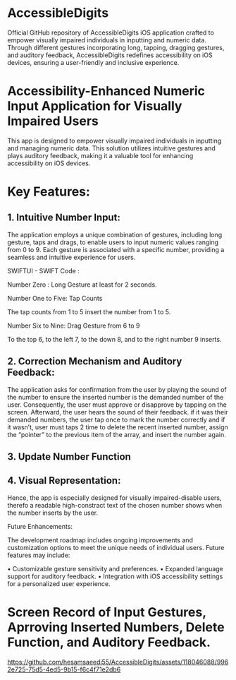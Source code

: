 # AccessibleDigits
Official GitHub repository of AccessibleDigits iOS application crafted to empower visually impaired individuals in inputting and numeric data. Through different gestures incorporating long, tapping, dragging gestures, and auditory feedback, AccessibleDigits redefines accessibility on iOS devices, ensuring a user-friendly and inclusive experience.


# Accessibility-Enhanced Numeric Input Application for Visually Impaired Users

This app is designed to empower visually impaired individuals in inputting and managing numeric data. This solution utilizes intuitive gestures and plays auditory feedback, making it a valuable tool for enhancing accessibility on iOS devices.

# Key Features:

## 1. Intuitive Number Input:

The application employs a unique combination of gestures, including long gesture, taps and drags, to enable users to input numeric values ranging from 0 to 9. Each gesture is associated with a specific number, providing a seamless and intuitive experience for users.

SWIFTUI - SWIFT Code :

Number Zero :  Long Gesture at least for 2 seconds.

 










Number One to Five: Tap Counts

 

The tap counts from 1 to 5 insert the number from 1 to 5.


Number Six to Nine: Drag Gesture from 6 to 9

 

To the top 6, to the left 7, to the down 8, and to the right number 9 inserts.









## 2. Correction Mechanism and Auditory Feedback:

The application asks for confirmation from the user by playing the sound of the number to ensure the inserted number is the demanded number of the user. Consequently, the user must approve or disapprove by tapping on the screen. Afterward, the user hears the sound of their feedback. if it was their demanded numbers, the user tap once to mark the number correctly and if it wasn’t, user must taps 2 time to delete the recent inserted number, assign the “pointer” to the previous item of the array, and insert the number again. 

 

## 3. Update Number Function 

 



## 4. Visual Representation:

Hence, the app is especially designed for visually impaired-disable users, therefo a readable high-constract text of the chosen number shows when the number inserts by the user.


Future Enhancements:

The development roadmap includes ongoing improvements and customization options to meet the unique needs of individual users. Future features may include:

•	Customizable gesture sensitivity and preferences.
•	Expanded language support for auditory feedback.
•	Integration with iOS accessibility settings for a personalized user experience.




# Screen Record of Input Gestures, Aprroving Inserted Numbers, Delete Function, and Auditory Feedback.


https://github.com/hesamsaeedi55/AccessibleDigits/assets/118046088/9962e725-75d5-4ed5-9b15-f6c4f71e2db6


